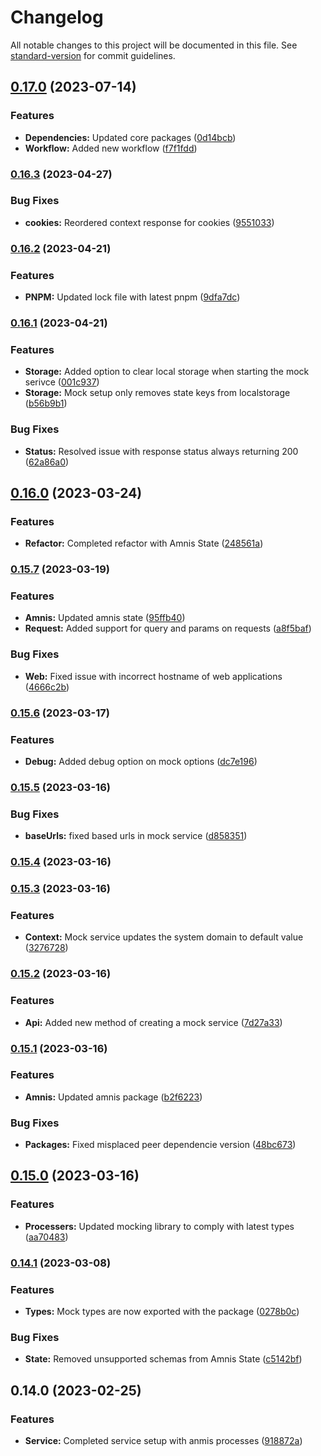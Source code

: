 # Changelog

All notable changes to this project will be documented in this file. See [standard-version](https://github.com/conventional-changelog/standard-version) for commit guidelines.

## [0.17.0](https://github.com/amnis-dev/amnis-mock/compare/v0.16.3...v0.17.0) (2023-07-14)


### Features

* **Dependencies:** Updated core packages ([0d14bcb](https://github.com/amnis-dev/amnis-mock/commit/0d14bcbf9cb83f80f5342c101593f976c7998fe2))
* **Workflow:** Added new workflow ([f7f1fdd](https://github.com/amnis-dev/amnis-mock/commit/f7f1fddda4c48b98a9ccb73adc188800eb1ae166))

### [0.16.3](https://github.com/amnis-dev/amnis-mock/compare/v0.16.2...v0.16.3) (2023-04-27)


### Bug Fixes

* **cookies:** Reordered context response for cookies ([9551033](https://github.com/amnis-dev/amnis-mock/commit/95510334e2a5d75f63879f440bd33dc88f7e9dd2))

### [0.16.2](https://github.com/amnis-dev/amnis-mock/compare/v0.16.1...v0.16.2) (2023-04-21)


### Features

* **PNPM:** Updated lock file with latest pnpm ([9dfa7dc](https://github.com/amnis-dev/amnis-mock/commit/9dfa7dce58a1561f8f8a58b13def88684b4fe846))

### [0.16.1](https://github.com/amnis-dev/amnis-mock/compare/v0.16.0...v0.16.1) (2023-04-21)


### Features

* **Storage:** Added option to clear local storage when starting the mock serivce ([001c937](https://github.com/amnis-dev/amnis-mock/commit/001c937116e1c48069dfc16c8799094578f9ca03))
* **Storage:** Mock setup only removes state keys from localstorage ([b56b9b1](https://github.com/amnis-dev/amnis-mock/commit/b56b9b1e14f815853eb59cecef3016f50ab51c9a))


### Bug Fixes

* **Status:** Resolved issue with response status always returning 200 ([62a86a0](https://github.com/amnis-dev/amnis-mock/commit/62a86a0c7f76dc2cd8f8df0f495016b69af91e5f))

## [0.16.0](https://github.com/amnis-dev/amnis-mock/compare/v0.15.7...v0.16.0) (2023-03-24)


### Features

* **Refactor:** Completed refactor with Amnis State ([248561a](https://github.com/amnis-dev/amnis-mock/commit/248561a970eebd2bbf9de775b905cb7b27e14e1c))

### [0.15.7](https://github.com/amnis-dev/amnis-mock/compare/v0.15.6...v0.15.7) (2023-03-19)


### Features

* **Amnis:** Updated amnis state ([95ffb40](https://github.com/amnis-dev/amnis-mock/commit/95ffb4067fdc78bee3e5e9d5de82f30b53b925b2))
* **Request:** Added support for query and params on requests ([a8f5baf](https://github.com/amnis-dev/amnis-mock/commit/a8f5bafc84e931f461a2ab818225d5742049ebb6))


### Bug Fixes

* **Web:** Fixed issue with incorrect hostname of web applications ([4666c2b](https://github.com/amnis-dev/amnis-mock/commit/4666c2b6704484def5953b7085bc74f453489004))

### [0.15.6](https://github.com/amnis-dev/amnis-mock/compare/v0.15.5...v0.15.6) (2023-03-17)


### Features

* **Debug:** Added debug option on mock options ([dc7e196](https://github.com/amnis-dev/amnis-mock/commit/dc7e196a3e9ec6ddef1848368015115d53068cda))

### [0.15.5](https://github.com/amnis-dev/amnis-mock/compare/v0.15.4...v0.15.5) (2023-03-16)


### Bug Fixes

* **baseUrls:** fixed based urls in mock service ([d858351](https://github.com/amnis-dev/amnis-mock/commit/d858351e11bbf293efdfc1ca47d4e416712411cb))

### [0.15.4](https://github.com/amnis-dev/amnis-mock/compare/v0.15.3...v0.15.4) (2023-03-16)

### [0.15.3](https://github.com/amnis-dev/amnis-mock/compare/v0.15.2...v0.15.3) (2023-03-16)


### Features

* **Context:** Mock service updates the system domain to default value ([3276728](https://github.com/amnis-dev/amnis-mock/commit/3276728ac546a240232a82354dac4beda8b6985d))

### [0.15.2](https://github.com/amnis-dev/amnis-mock/compare/v0.15.1...v0.15.2) (2023-03-16)


### Features

* **Api:** Added new method of creating a mock service ([7d27a33](https://github.com/amnis-dev/amnis-mock/commit/7d27a3343e068f72e443468f73af11f057ace6cc))

### [0.15.1](https://github.com/amnis-dev/amnis-mock/compare/v0.15.0...v0.15.1) (2023-03-16)


### Features

* **Amnis:** Updated amnis package ([b2f6223](https://github.com/amnis-dev/amnis-mock/commit/b2f62238f7e2378f57d0344397319d135091b793))


### Bug Fixes

* **Packages:** Fixed misplaced peer dependencie version ([48bc673](https://github.com/amnis-dev/amnis-mock/commit/48bc6734f06281a938c41e905bd0a2b4d804eb5d))

## [0.15.0](https://github.com/amnis-dev/amnis-mock/compare/v0.14.1...v0.15.0) (2023-03-16)


### Features

* **Processers:** Updated mocking library to comply with latest types ([aa70483](https://github.com/amnis-dev/amnis-mock/commit/aa7048302c8e33ce7f5839c57a56af260f55e0d6))

### [0.14.1](https://github.com/amnis-dev/amnis-mock/compare/v0.14.0...v0.14.1) (2023-03-08)


### Features

* **Types:** Mock types are now exported with the package ([0278b0c](https://github.com/amnis-dev/amnis-mock/commit/0278b0cbb3ae866c91dac4fc106e41085353c6a1))


### Bug Fixes

* **State:** Removed unsupported schemas from Amnis State ([c5142bf](https://github.com/amnis-dev/amnis-mock/commit/c5142bf8081dcc41870466b2b0f37667d030bf5c))

## 0.14.0 (2023-02-25)


### Features

* **Service:** Completed service setup with anmis processes ([918872a](https://github.com/amnis-dev/amnis-mock/commit/918872a3275790055de7a7498aea17caf86cd43e))
